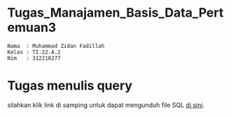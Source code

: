 # Tugas_Manajamen_Basis_Data_Pertemuan3
~~~
Nama  : Muhammad Zidan Fadillah
Kelas : TI.22.A.2
Nim   : 312210277
~~~

# Tugas menulis query
silahkan klik link di samping untuk dapat mengunduh file SQL [di sini](./hotel_management.sql).
